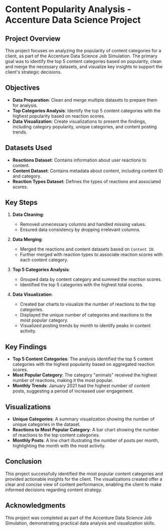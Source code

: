 
# Content Popularity Analysis - Accenture Data Science Project

## Project Overview

This project focuses on analyzing the popularity of content categories for a client, as part of the Accenture Data Science Job Simulation. The primary goal was to identify the top 5 content categories based on popularity, clean and merge the necessary datasets, and visualize key insights to support the client's strategic decisions.

## Objectives

- **Data Preparation**: Clean and merge multiple datasets to prepare them for analysis.
- **Top Categories Analysis**: Identify the top 5 content categories with the highest popularity based on reaction scores.
- **Data Visualization**: Create visualizations to present the findings, including category popularity, unique categories, and content posting trends.

## Datasets Used

- **Reactions Dataset**: Contains information about user reactions to content.
- **Content Dataset**: Contains metadata about content, including content ID and category.
- **Reaction Types Dataset**: Defines the types of reactions and associated scores.

## Key Steps

1. **Data Cleaning**:
   - Removed unnecessary columns and handled missing values.
   - Ensured data consistency by dropping irrelevant columns.

2. **Data Merging**:
   - Merged the reactions and content datasets based on `Content ID`.
   - Further merged with reaction types to associate reaction scores with each content category.

3. **Top 5 Categories Analysis**:
   - Grouped data by content category and summed the reaction scores.
   - Identified the top 5 categories with the highest total scores.

4. **Data Visualization**:
   - Created bar charts to visualize the number of reactions to the top categories.
   - Displayed the unique number of categories and reactions to the most popular category.
   - Visualized posting trends by month to identify peaks in content activity.

## Key Findings

- **Top 5 Content Categories**: The analysis identified the top 5 content categories with the highest popularity based on aggregated reaction scores.
- **Most Popular Category**: The category "animals" received the highest number of reactions, making it the most popular.
- **Monthly Trends**: January 2021 had the highest number of content posts, suggesting a period of increased user engagement.

## Visualizations

- **Unique Categories**: A summary visualization showing the number of unique categories in the dataset.
- **Reactions to Most Popular Category**: A bar chart showing the number of reactions to the top content categories.
- **Monthly Posts**: A line chart illustrating the number of posts per month, highlighting the month with the most activity.

## Conclusion

This project successfully identified the most popular content categories and provided actionable insights for the client. The visualizations created offer a clear and concise view of content performance, enabling the client to make informed decisions regarding content strategy.



## Acknowledgments

This project was completed as part of the Accenture Data Science Job Simulation, demonstrating practical data analysis and visualization skills.

